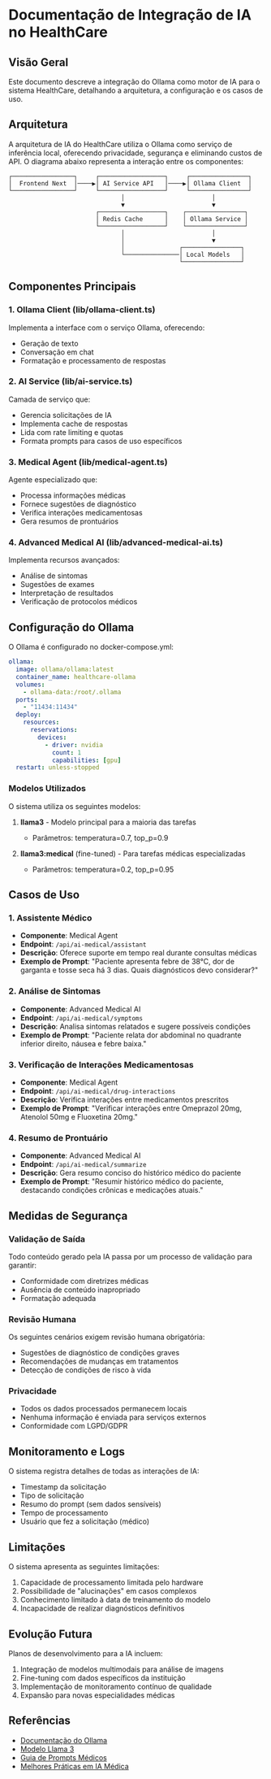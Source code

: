 # Documentação de Integração de IA no HealthCare

## Visão Geral

Este documento descreve a integração do Ollama como motor de IA para o sistema HealthCare, detalhando a arquitetura, a configuração e os casos de uso.

## Arquitetura

A arquitetura de IA do HealthCare utiliza o Ollama como serviço de inferência local, oferecendo privacidade, segurança e eliminando custos de API. O diagrama abaixo representa a interação entre os componentes:

```
┌─────────────────┐     ┌──────────────────┐     ┌────────────────┐
│  Frontend Next  │────▶│ AI Service API   │────▶│ Ollama Client  │
└─────────────────┘     └──────────────────┘     └────────────────┘
                               │                        │
                               ▼                        ▼
                        ┌──────────────────┐    ┌────────────────┐
                        │ Redis Cache      │    │ Ollama Service │
                        └──────────────────┘    └────────────────┘
                               │                        │
                               │                        ▼
                               │               ┌────────────────┐
                               └───────────────│ Local Models   │
                                               └────────────────┘
```

## Componentes Principais

### 1. Ollama Client (lib/ollama-client.ts)

Implementa a interface com o serviço Ollama, oferecendo:
- Geração de texto
- Conversação em chat
- Formatação e processamento de respostas

### 2. AI Service (lib/ai-service.ts)

Camada de serviço que:
- Gerencia solicitações de IA
- Implementa cache de respostas
- Lida com rate limiting e quotas
- Formata prompts para casos de uso específicos

### 3. Medical Agent (lib/medical-agent.ts)

Agente especializado que:
- Processa informações médicas
- Fornece sugestões de diagnóstico
- Verifica interações medicamentosas
- Gera resumos de prontuários

### 4. Advanced Medical AI (lib/advanced-medical-ai.ts)

Implementa recursos avançados:
- Análise de sintomas
- Sugestões de exames
- Interpretação de resultados
- Verificação de protocolos médicos

## Configuração do Ollama

O Ollama é configurado no docker-compose.yml:

```yaml
ollama:
  image: ollama/ollama:latest
  container_name: healthcare-ollama
  volumes:
    - ollama-data:/root/.ollama
  ports:
    - "11434:11434"
  deploy:
    resources:
      reservations:
        devices:
          - driver: nvidia
            count: 1
            capabilities: [gpu]
  restart: unless-stopped
```

### Modelos Utilizados

O sistema utiliza os seguintes modelos:

1. **llama3** - Modelo principal para a maioria das tarefas
   - Parâmetros: temperatura=0.7, top_p=0.9

2. **llama3:medical** (fine-tuned) - Para tarefas médicas especializadas
   - Parâmetros: temperatura=0.2, top_p=0.95

## Casos de Uso

### 1. Assistente Médico

- **Componente**: Medical Agent
- **Endpoint**: `/api/ai-medical/assistant`
- **Descrição**: Oferece suporte em tempo real durante consultas médicas
- **Exemplo de Prompt**: "Paciente apresenta febre de 38°C, dor de garganta e tosse seca há 3 dias. Quais diagnósticos devo considerar?"

### 2. Análise de Sintomas

- **Componente**: Advanced Medical AI
- **Endpoint**: `/api/ai-medical/symptoms`
- **Descrição**: Analisa sintomas relatados e sugere possíveis condições
- **Exemplo de Prompt**: "Paciente relata dor abdominal no quadrante inferior direito, náusea e febre baixa."

### 3. Verificação de Interações Medicamentosas

- **Componente**: Medical Agent
- **Endpoint**: `/api/ai-medical/drug-interactions`
- **Descrição**: Verifica interações entre medicamentos prescritos
- **Exemplo de Prompt**: "Verificar interações entre Omeprazol 20mg, Atenolol 50mg e Fluoxetina 20mg."

### 4. Resumo de Prontuário

- **Componente**: Advanced Medical AI
- **Endpoint**: `/api/ai-medical/summarize`
- **Descrição**: Gera resumo conciso do histórico médico do paciente
- **Exemplo de Prompt**: "Resumir histórico médico do paciente, destacando condições crônicas e medicações atuais."

## Medidas de Segurança

### Validação de Saída

Todo conteúdo gerado pela IA passa por um processo de validação para garantir:
- Conformidade com diretrizes médicas
- Ausência de conteúdo inapropriado
- Formatação adequada

### Revisão Humana

Os seguintes cenários exigem revisão humana obrigatória:
- Sugestões de diagnóstico de condições graves
- Recomendações de mudanças em tratamentos
- Detecção de condições de risco à vida

### Privacidade

- Todos os dados processados permanecem locais
- Nenhuma informação é enviada para serviços externos
- Conformidade com LGPD/GDPR

## Monitoramento e Logs

O sistema registra detalhes de todas as interações de IA:
- Timestamp da solicitação
- Tipo de solicitação
- Resumo do prompt (sem dados sensíveis)
- Tempo de processamento
- Usuário que fez a solicitação (médico)

## Limitações

O sistema apresenta as seguintes limitações:
1. Capacidade de processamento limitada pelo hardware
2. Possibilidade de "alucinações" em casos complexos
3. Conhecimento limitado à data de treinamento do modelo
4. Incapacidade de realizar diagnósticos definitivos

## Evolução Futura

Planos de desenvolvimento para a IA incluem:
1. Integração de modelos multimodais para análise de imagens
2. Fine-tuning com dados específicos da instituição
3. Implementação de monitoramento contínuo de qualidade
4. Expansão para novas especialidades médicas

## Referências

- [Documentação do Ollama](https://github.com/ollama/ollama)
- [Modelo Llama 3](https://ai.meta.com/llama/)
- [Guia de Prompts Médicos](https://arxiv.org/abs/2303.13375)
- [Melhores Práticas em IA Médica](https://www.nature.com/articles/s41591-020-0942-0)
